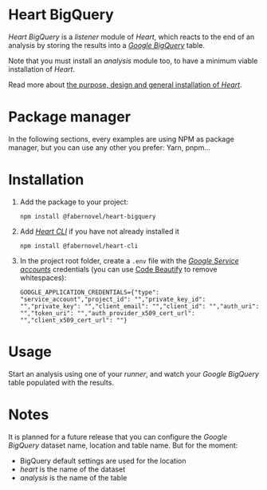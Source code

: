 # Heart BigQuery

_Heart BigQuery_ is a _listener_ module of _Heart_, which reacts to the end of an analysis by storing the results into a _[Google BigQuery](https://cloud.google.com/bigquery/)_ table.

Note that you must install an _analysis_ module too, to have a minimum viable installation of _Heart_.

Read more about [the purpose, design and general installation of _Heart_](https://www.fabernovel.com/en/clients/cases/heart-a-tool-for-automating-web-quality-metrics).

# Package manager

In the following sections, every examples are using NPM as package manager, but you can use any other you prefer: Yarn, pnpm...

# Installation

1. Add the package to your project:

    ```shell
    npm install @fabernovel/heart-bigquery
    ```

2. Add _[Heart CLI](https://www.npmjs.com/package/@fabernovel/heart-cli)_ if you have not already installed it

    ```shell
    npm install @fabernovel/heart-cli
    ```

3. In the project root folder, create a `.env` file with the [_Google Service accounts_](https://cloud.google.com/docs/authentication/getting-started#creating_a_service_account) credentials (you can use [Code Beautify](https://codebeautify.org/remove-extra-spaces) to remove whitespaces):

    ```dotenv
    GOOGLE_APPLICATION_CREDENTIALS={"type": "service_account","project_id": "","private_key_id": "","private_key": "","client_email": "","client_id": "","auth_uri": "","token_uri": "","auth_provider_x509_cert_url": "","client_x509_cert_url": ""}
    ```

# Usage

Start an analysis using one of your _runner_, and watch your _Google BigQuery_ table populated with the results.

# Notes

It is planned for a future release that you can configure the _Google BigQuery_ dataset name, location and table name. But for the moment:

* BigQuery default settings are used for the location
* _heart_ is the name of the dataset
* _analysis_ is the name of the table
